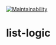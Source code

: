 [![Maintainability](https://api.codeclimate.com/v1/badges/ebaa55ac50a222abb845/maintainability)](https://codeclimate.com/github/Onnion/list-logic/maintainability)

# list-logic